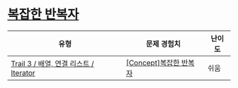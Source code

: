 # [복잡한 반복자](https://www.codetree.ai/trails/complete/curated-cards/intro-doubly-linked-list-iterator-2)

|유형|문제 경험치|난이도|
|---|---|---|
|[Trail 3 / 배열, 연결 리스트 / Iterator](https://www.codetree.ai/trail-info/novice-high/)|[[Concept]복잡한 반복자](https://www.codetree.ai/trails/complete/curated-cards/intro-doubly-linked-list-iterator-2/)|쉬움|

